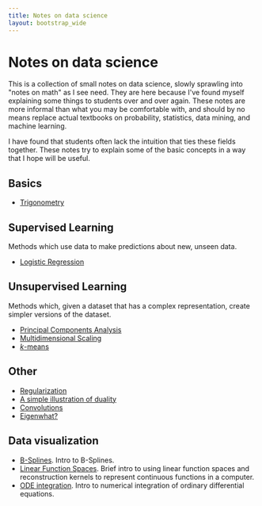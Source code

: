 ```yaml
---
title: Notes on data science
layout: bootstrap_wide
---
```


# Notes on data science

This is a collection of small notes on data science, slowly sprawling
into "notes on math" as I see need. They are here
because I've found myself explaining some things to students over and
over again. These notes are more informal than what you may be
comfortable with, and should by no means replace actual textbooks on
probability, statistics, data mining, and machine learning.

I have found that students often lack the intuition that ties these
fields together. These notes try to explain some of the basic concepts
in a way that I hope will be useful.

## Basics

* [Trigonometry](trigonometry/index.html)

## Supervised Learning

Methods which use data to make predictions about new, unseen data.

* [Logistic Regression](logistic_regression/index.html)

## Unsupervised Learning

Methods which, given a dataset that has a complex representation,
create simpler versions of the dataset.

* [Principal Components Analysis](pca.html)
* [Multidimensional Scaling](mds.html)
* [$k$-means](kmeans/index.html)


## Other

* [Regularization](regularization/index.html)
* [A simple illustration of duality](duality.html)
* [Convolutions](convolution/index.html)
* [Eigenwhat?](/courses/fal16/cs444/lectures/lecture15/eigenvectors.html)

## Data visualization

* [B-Splines](b_splines/index.html). Intro to B-Splines.
* [Linear Function Spaces](linear_function_spaces/index.html). Brief
  intro to using linear function spaces and reconstruction kernels to
  represent continuous functions in a computer.
* [ODE integration](odes/index.html). Intro to numerical integration
  of ordinary differential equations.
